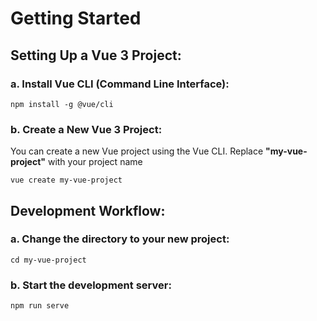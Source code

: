 # Getting Started

## Setting Up a Vue 3 Project:

### a. Install Vue CLI (Command Line Interface):
`npm install -g @vue/cli`

### b. Create a New Vue 3 Project:
You can create a new Vue project using the Vue CLI. Replace **"my-vue-project"** with your project name

`vue create my-vue-project`

## Development Workflow:

### a. Change the directory to your new project:

`cd my-vue-project`

### b. Start the development server:

`npm run serve`
